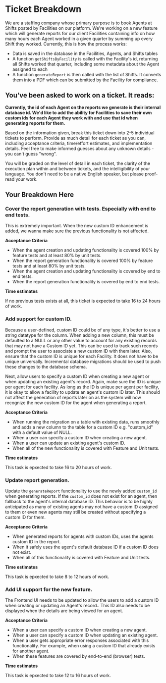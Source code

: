 # Ticket Breakdown

We are a staffing company whose primary purpose is to book Agents at Shifts posted by Facilities on our platform. We're working on a new feature which will generate reports for our client Facilities containing info on how many hours each Agent worked in a given quarter by summing up every Shift they worked. Currently, this is how the process works:

-   Data is saved in the database in the Facilities, Agents, and Shifts tables
-   A function `getShiftsByFacility` is called with the Facility's id, returning all Shifts worked that quarter, including some metadata about the Agent assigned to each
-   A function `generateReport` is then called with the list of Shifts. It converts them into a PDF which can be submitted by the Facility for compliance.

## You've been asked to work on a ticket. It reads:

**Currently, the id of each Agent on the reports we generate is their internal database id. We'd like to add the ability for Facilities to save their own custom ids for each Agent they work with and use that id when generating reports for them.**

Based on the information given, break this ticket down into 2-5 individual tickets to perform. Provide as much detail for each ticket as you can, including acceptance criteria, time/effort estimates, and implementation details. Feel free to make informed guesses about any unknown details - you can't guess "wrong".

You will be graded on the level of detail in each ticket, the clarity of the execution plan within and between tickets, and the intelligibility of your language. You don't need to be a native English speaker, but please proof-read your work.

## Your Breakdown Here

### Cover the report generation with tests. Especially with end to end tests.

This is extremely important. When the new custom ID enhancement is added, we wanna make sure the previous functionality is not affected.

**Acceptance Criteria**
- When the agent creation and updating functionality is covered 100% by feature tests and at least 80% by unit tests.
- When the report generation functionality is covered 100% by feature tests and at least 80% by unit tests.
- When the agent creation and updating functionality is covered by end to end tests.
- When the report generation functionality is covered by end to end tests.

**Time estimates**

If no previous tests exists at all, this ticket is expected to take 16 to 24 hours of work.

### Add support for custom ID.

Because a user-defined, custom ID could be of any type, it's better to use a string datatype for the column. When adding a new column, this must be defaulted to a NULL or any other value to account for any existing records that may not have a Custom ID yet. This can be used to track such records and prompt the user to associate a new custom ID with them later. Also, ensure that the custom ID is unique for each Facility. It does not have to be unique universally. Incremental database migrations should be used to push these changes to the database schema.

Next, allow users to specify a custom ID when creating a new agent or when updating an existing agent's record. Again, make sure the ID is unique per agent for each facility. As long as the ID is unique per agent per facility, it is okay to allow a facility to update an agent's custom ID later. This should not affect the generation of reports later on as the system will now recognize the new custom ID for the agent when generating a report.

**Acceptance Criteria**
- When running the migration on a table with existing data, runs smoothly and adds a new column to the table for a custom ID e.g. "custom_id" with a default value of NULL.
- When a user can specify a custom ID when creating a new agent.
- When a user can update an existing agent's custom ID.
- When all of the new functionality is covered with Feature and Unit tests.

**Time estimates**

This task is epxected to take 16 to 20 hours of work.


### Update report generation.

Update the `generateReport` functionality to use the newly added `custom_id` when generating reports. If the `custom_id` does not exist for an agent, then fallback to the agent's internal database ID. This behavior is to be highly anticipated as many of existing agents may not have a custom ID assigned to them or even new agents may still be created without specifying a custom ID for them.

**Acceptance Criteria**
- When generated reports for agents with custom IDs, uses the agents custom ID in the report.
- When it safely uses the agent's default database ID if a custom ID does not exist.
- When all of this functionality is covered with Feature and Unit tests.

**Time estimates**

This task is epxected to take 8 to 12 hours of work.


### Add UI support for the new feature.

The Frontend UI needs to be updated to allow the users to add a custom ID when creating or updating an Agent's record.. This ID also needs to be displayed when the details are being viewed for an agent.

**Acceptance Criteria**
- When a user can specify a custom ID when creating a new agent.
- When a user can specify a custom ID when updating an existing agent.
- When a user gets appropriate error responses associated with this functionality. For example, when using a custom ID that already exists for another agent.
- When these features are covered by end-to-end (browser) tests.

**Time estimates**

This task is epxected to take 12 to 16 hours of work.
